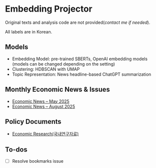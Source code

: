 # Embedding Projector

Original texts and analysis code are not provided(*contact me if needed*).

All labels are in Korean.

## Models
- Embedding Model: pre-trained SBERTs, OpenAI embedding models (models can be changed depending on the setting)
- Clustering: HDBSCAN with UMAP
- Topic Representation: News headline-based ChatGPT summarization

## Monthly Economic News & Issues
- [Economic News – May 2025](https://projector.tensorflow.org/?config=https://raw.githubusercontent.com/jo-cho/embedding_projector/refs/heads/main/enews_202505.json)
- [Economic News – August 2025](https://projector.tensorflow.org/?config=https://raw.githubusercontent.com/jo-cho/embedding_projector/refs/heads/main/enews_202508.json)

## Policy Documents
- [Economic Research(국내연구자료)](https://projector.tensorflow.org/?config=https://raw.githubusercontent.com/jo-cho/embedding_projector/refs/heads/main/economic_kor_research.json)

## To-dos

- [ ] Resolve bookmarks issue
